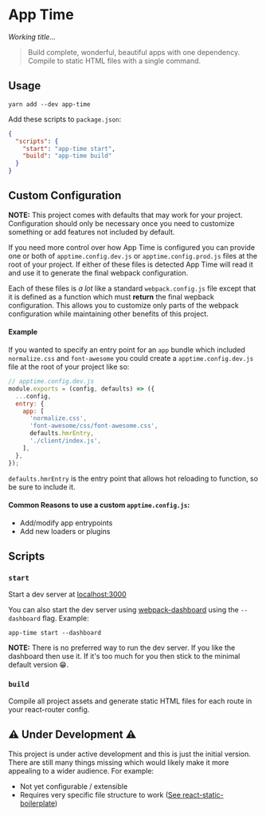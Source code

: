 # App Time

_Working title..._

> Build complete, wonderful, beautiful apps with one dependency. Compile to static HTML files with a single command.

## Usage

```
yarn add --dev app-time
```

Add these scripts to `package.json`:

```json
{
  "scripts": {
    "start": "app-time start",
    "build": "app-time build"
  }
}
```

## Custom Configuration

**NOTE:** This project comes with defaults that may work for your project. Configuration should only be necessary once you need to customize something or add features not included by default.

If you need more control over how App Time is configured you can provide one or both of `apptime.config.dev.js` or `apptime.config.prod.js` files at the root of your project. If either of these files is detected App Time will read it and use it to generate the final webpack configuration.

Each of these files is _a lot_ like a standard `webpack.config.js` file except that it is defined as a function which must **return** the final wepback configuration. This allows you to customize only parts of the webpack configuration while maintaining other benefits of this project.

#### Example

If you wanted to specify an entry point for an `app` bundle which included `normalize.css` and `font-awesome` you could create a `apptime.config.dev.js` file at the root of your project like so:

```js
// apptime.config.dev.js
module.exports = (config, defaults) => ({
  ...config,
  entry: {
    app: [
      'normalize.css',
      'font-awesome/css/font-awesome.css',
      defaults.hmrEntry,
      './client/index.js',
    ],
  },
});
```

`defaults.hmrEntry` is the entry point that allows hot reloading to function, so be sure to include it.

#### Common Reasons to use a custom `apptime.config.js`:

* Add/modify app entrypoints
* Add new loaders or plugins

## Scripts

### `start`

Start a dev server at [localhost:3000](http://localhost:3000)

You can also start the dev server using [webpack-dashboard](https://github.com/FormidableLabs/webpack-dashboard/) using the `--dashboard` flag. Example:

```
app-time start --dashboard
```

**NOTE:** There is no preferred way to run the dev server. If you like the dashboard then use it. If it's too much for you then stick to the minimal default version 😁.

### `build`

Compile all project assets and generate static HTML files for each route in your react-router config.

## ⚠ Under Development ⚠

This project is under active development and this is just the initial version. There are still many things missing which would likely make it more appealing to a wider audience. For example:

* Not yet configurable / extensible
* Requires very specific file structure to work ([See react-static-boilerplate][rsb])

[rsb]: https://github.com/iansinnott/react-static-boilerplate
